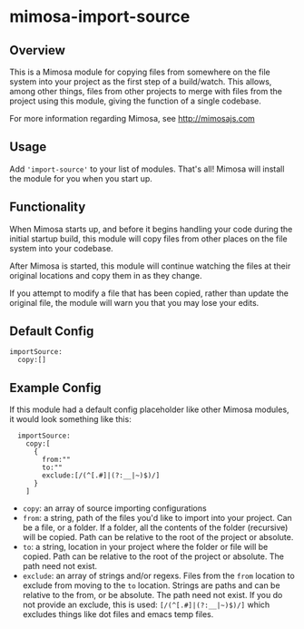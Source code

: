 mimosa-import-source
===========

## Overview

This is a Mimosa module for copying files from somewhere on the file system into your project as the first step of a build/watch. This allows, among other things, files from other projects to merge with files from the project using this module, giving the function of a single codebase.

For more information regarding Mimosa, see http://mimosajs.com

## Usage

Add `'import-source'` to your list of modules.  That's all!  Mimosa will install the module for you when you start up.

## Functionality

When Mimosa starts up, and before it begins handling your code during the initial startup build, this module will copy files from other places on the file system into your codebase.

After Mimosa is started, this module will continue watching the files at their original locations and copy them in as they change.

If you attempt to modify a file that has been copied, rather than update the original file, the module will warn you that you may lose your edits.

## Default Config

```
importSource:
  copy:[]
```

## Example Config

If this module had a default config placeholder like other Mimosa modules, it would look something like this:

```
  importSource:
    copy:[
      {
        from:""
        to:""
        exclude:[/(^[.#]|(?:__|~)$)/]
      }
    ]
```

* `copy`: an array of source importing configurations
* `from`: a string, path of the files you'd like to import into your project. Can be a file, or a folder.  If a folder, all the contents of the folder (recursive) will be copied. Path can be relative to the root of the project or absolute.
* `to`: a string, location in your project where the folder or file will be copied. Path can be relative to the root of the project or absolute. The path need not exist.
* `exclude`: an array of strings and/or regexs. Files from the `from` location to exclude from moving to the `to` location. Strings are paths and can be relative to the from, or be absolute. The path need not exist. If you do not provide an exclude, this is used: `[/(^[.#]|(?:__|~)$)/]` which excludes things like dot files and emacs temp files.